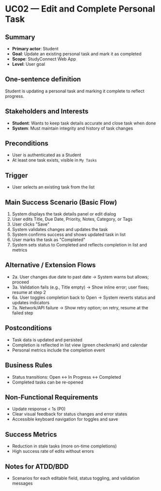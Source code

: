 # UC02 — Edit and Complete Personal Task

## Summary
- **Primary actor**: Student
- **Goal**: Update an existing personal task and mark it as completed
- **Scope**: StudyConnect Web App
- **Level**: User goal

## One-sentence definition
Student is updating a personal task and marking it complete to reflect progress.

## Stakeholders and Interests
- **Student**: Wants to keep task details accurate and close task when done
- **System**: Must maintain integrity and history of task changes

## Preconditions
- User is authenticated as a Student
- At least one task exists, visible in `My Tasks`

## Trigger
- User selects an existing task from the list

## Main Success Scenario (Basic Flow)
1. System displays the task details panel or edit dialog
2. User edits Title, Due Date, Priority, Notes, Category, or Tags
3. User clicks "Save"
4. System validates changes and updates the task
5. System confirms success and shows updated task in list
6. User marks the task as "Completed"
7. System sets status to Completed and reflects completion in list and metrics

## Alternative / Extension Flows
- 2a. User changes due date to past date → System warns but allows; proceed
- 3a. Validation fails (e.g., Title empty) → Show inline error; user fixes; resume at step 2
- 6a. User toggles completion back to Open → System reverts status and updates indicators
- 7a. Network/API failure → Show retry option; on retry, resume at the failed step

## Postconditions
- Task data is updated and persisted
- Completion is reflected in list view (green checkmark) and calendar
- Personal metrics include the completion event

## Business Rules
- Status transitions: Open ↔ In Progress ↔ Completed
- Completed tasks can be re-opened

## Non-Functional Requirements
- Update response < 1s (P0)
- Clear visual feedback for status changes and error states
- Accessible keyboard navigation for toggles and save

## Success Metrics
- Reduction in stale tasks (more on-time completions)
- High success rate of edits without errors

## Notes for ATDD/BDD
- Scenarios for each editable field, status toggling, and validation messages


